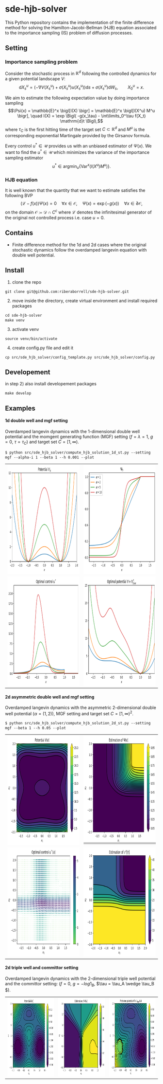 # sde-hjb-solver

This Python repository contains the implementation of the finite difference method for solving the Hamilton-Jacobi-Bellman (HJB) equation associated to the importance sampling (IS) problem of diffusion processes.

## Setting

### Importance sampling problem
Consider the stochastic process in $\mathbb{R}^d$ following the controlled dynamics for a given potential landscape $V$:
$$\mathrm{d} X_s^u = (-\nabla V(X_s^u) + \sigma(X_s^u) u(X_s^u))\mathrm{d}s + \sigma(X_s^u) \mathrm{d}W_s, \qquad X_0^u = x.$$

We aim to estimate the following expectation value by doing importance sampling
$$\Psi(x) = \mathbb{E}^x \bigl[I(X) \bigr] = \mathbb{E}^x \bigl[I(X^u) M^u \bigr], \quad I(X) = \exp \Bigl( -g(x_\tau) - \int\limits_0^\tau f(X_t) \mathrm{d}t \Bigl),$$
where $\tau_C$ is the first hitting time of the target set $C \subset \mathbb{R}^d$ and $M^u$ is the corresponding exponential Martingale provided by the Girsanov formula.

Every control $u^* \in \mathcal{U}$ provides us with an unbiased estimator of $\Psi(x)$. We want to find the $u^* \in \mathcal{U}$ which minimizes the variance of the importance sampling estimator 
$$u^* \in \text{argmin}_u \{ \text{Var}^x \bigl(I(X^u) M^u \bigr) \}.$$

### HJB equation
It is well known that the quantity that we want to estimate satisfies the following BVP
$$(\mathcal{L} -f(x)) \Psi(x) = 0 \quad \forall x \in \mathcal{O}, \quad \Psi(x) = \exp(-g(x)) \quad \forall x \in \partial{\mathcal{O}},$$
on the domain $\mathcal{O} \coloneqq \mathcal{D} \cap C^c$ where $\mathcal{L}$ denotes the infinitesimal generator of the original not controlled process i.e. case $u=0$.

## Contains

- Finite difference method for the 1d and 2d cases where the original stochastic dynamics follow the overdamped langevin equation with double well potential. 

## Install

1) clone the repo 
```
git clone git@github.com:riberaborrell/sde-hjb-solver.git
```

2) move inside the directory, create virtual environment and install required packages
```
cd sde-hjb-solver
make venv
```

3) activate venv
```
source venv/bin/activate
```

4) create config.py file and edit it
```
cp src/sde_hjb_solver/config_template.py src/sde_hjb_solver/config.py
```


## Developement

in step 2) also install developement packages
```
make develop
```

## Examples
#### 1d double well and mgf setting
Overdamped langevin dynamics with the 1-dimensional double well potential and the momgent generating function (MGF) setting ($f=\lambda=1$, $g=0$, $\tau=\tau_C$) and target set $C = [1, \infty)$.

```
$ python src/sde_hjb_solver/compute_hjb_solution_1d_st.py --setting mgf --alpha-i 1 --beta 1 --h 0.001 --plot
```
<table>
  <tr>
    <td><img src="examples/img/doublewell_1d_potential.png" width=400 height=360></td>
    <td><img src="examples/img/doublewell_1d_mgf_psi.png" width=400 height=360></td>
  </tr>
  <tr>
    <td><img src="examples/img/doublewell_1d_mgf_control.png" width=400 height=360></td>
    <td><img src="examples/img/doublewell_1d_mgf_perturbed_potential.png" width=400 height=360></td>
  </tr>
 </table>

#### 2d asymmetric double well and mgf setting
Overdamped langevin dynamics with the asymmetric 2-dimensional double well potential ($\alpha=(1, 2)$), MGF setting and target set $C = [1, \infty)^2$.
```
$ python src/sde_hjb_solver/compute_hjb_solution_2d_st.py --setting mgf --beta 1 --h 0.05 --plot
```
<table>
  <tr>
    <td><img src="examples/img/doublewell_2d_potential.png" width=400 height=360></td>
    <td><img src="examples/img/doublewell_2d_mgf_psi.png" width=400 height=360></td>
  </tr>
  <tr>
    <td><img src="examples/img/doublewell_2d_mgf_control.png" width=400 height=360></td>
    <td><img src="examples/img/doublewell_2d_mgf_mfht.png" width=400 height=360></td>
  </tr>
 </table>

 #### 2d triple well and committor setting
Overdamped langevin dynamics with the 2-dimensional triple well potential and the committor setting: ($f=0$, $g=-log 1_B$, $\tau = \tau_A \wedge \tau_B $).
<table>
  <tr>
    <td><img src="examples/img/triplewell_2d_potential.png" width=300 height=260></td>
    <td><img src="examples/img/triplewell_2d_committor.png" width=300 height=260></td>
    <td><img src="examples/img/triplewell_2d_committor_perturbed_potential.png" width=300 height=260></td>
  </tr>
 </table>

